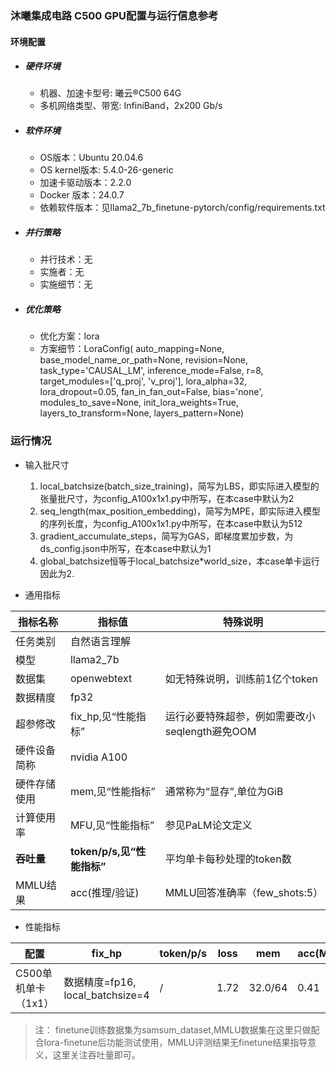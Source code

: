 ### 沐曦集成电路 C500 GPU配置与运行信息参考
#### 环境配置
- ##### 硬件环境
    - 机器、加速卡型号: 曦云®C500 64G 
    - 多机网络类型、带宽: InfiniBand，2x200 Gb/s

- ##### 软件环境
   - OS版本：Ubuntu 20.04.6
   - OS kernel版本:  5.4.0-26-generic
   - 加速卡驱动版本：2.2.0
   - Docker 版本：24.0.7
   - 依赖软件版本：见llama2_7b_finetune-pytorch/config/requirements.txt

- ##### 并行策略

   - 并行技术：无
   - 实施者：无
   - 实施细节：无

- ##### 优化策略

   - 优化方案：lora
   - 方案细节：LoraConfig(
      auto_mapping=None, 
      base_model_name_or_path=None, 
      revision=None, task_type='CAUSAL_LM', 
      inference_mode=False, r=8, 
      target_modules=['q_proj', 'v_proj'], 
      lora_alpha=32, lora_dropout=0.05, 
      fan_in_fan_out=False, bias='none', 
      modules_to_save=None, 
      init_lora_weights=True, 
      layers_to_transform=None, 
      layers_pattern=None)

### 运行情况

* 输入批尺寸
  1. local_batchsize(batch_size_training)，简写为LBS，即实际进入模型的张量批尺寸，为config_A100x1x1.py中所写，在本case中默认为2
  2. seq_length(max_position_embedding)，简写为MPE，即实际进入模型的序列长度，为config_A100x1x1.py中所写，在本case中默认为512
  3. gradient_accumulate_steps，简写为GAS，即梯度累加步数，为ds_config.json中所写，在本case中默认为1
  4. global_batchsize恒等于local_batchsize*world_size，本case单卡运行因此为2.

* 通用指标

| 指标名称     | 指标值                     | 特殊说明                           |
| ------------ | -------------------------- | ---------------------------------- |
| 任务类别     | 自然语言理解               |                                    |
| 模型         | llama2_7b                  |                                    |
| 数据集       | openwebtext                | 如无特殊说明，训练前1亿个token |
| 数据精度     |fp32                        |                                    |
| 超参修改     | fix_hp,见“性能指标”        | 运行必要特殊超参，例如需要改小seqlength避免OOM |
| 硬件设备简称 | nvidia A100                |                                    |
| 硬件存储使用 | mem,见“性能指标”           | 通常称为“显存”,单位为GiB           |
| 计算使用率 | MFU,见“性能指标”           | 参见PaLM论文定义 |
| **吞吐量**   | **token/p/s,见“性能指标”** | 平均单卡每秒处理的token数          |
| MMLU结果           | acc(推理/验证)   | MMLU回答准确率（few_shots:5）                   |
* 性能指标

| 配置                |  fix_hp           | token/p/s | loss | mem       |acc(MMLU) |MFU       |
| ------------------- | ---------------- | ------ | ------- | --------- | --------- |--------- |
| C500单机单卡（1x1）  |  数据精度=fp16, local_batchsize=4  | / | 1.72 | 32.0/64 | 0.41 |36.2%|

>注：
>finetune训练数据集为samsum_dataset,MMLU数据集在这里只做配合lora-finetune后功能测试使用，MMLU评测结果无finetune结果指导意义，这里关注吞吐量即可。
